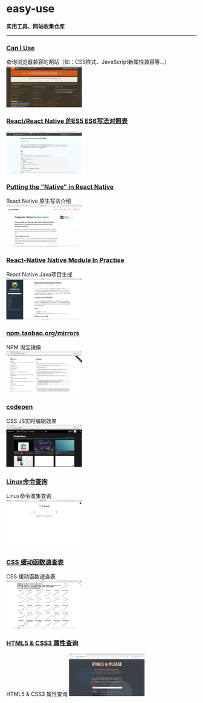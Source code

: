 # easy-use

**实用工具、网站收集仓库**

----------

### [Can I Use](http://caniuse.com/) 
查询浏览器兼容的网站（如：CSS样式、JavaScript新属性兼容等...）  
<img src="./image/caniuse.png" alt="can i use" width="200" align="center"> 

### [React/React Native 的ES5 ES6写法对照表](http://reactnative.cn/post/15)  
<img src="./image/rn_es5_vs_es6.png" alt="React/React Native 的ES5 ES6写法对照表" width="200">

### [Putting the "Native" in React Native](https://www.promptworks.com/blog/writing-native-modules-for-react-native)
React Native 原生写法介绍  
<img src="./image/putting_the_native_in_rn.png" alt="Putting the 'Native' in React Native" width="200">

### [React-Native Native Module In Practise](https://xeodou.me/2015/11/03/write-a-react-native-native-module/)
React Native Java项目生成  
<img src="./image/rn_native_module_in_practise.png" alt="React-Native Native Module In Practise" width="200">

### [npm.taobao.org/mirrors](https://npm.taobao.org/mirrors/)
NPM 淘宝镜像  
<img src="./image/taobao-mirrors.jpg" alt="NPM 淘宝镜像" width="200">

### [codepen](https://codepen.io/)
CSS JS实时编辑效果  
<img src="./image/codepen-io.jpg" alt="CSS JS实时编辑效果" width="200">

### [Linux命令查询](http://wangchujiang.com/linux-command/)
Linux命令收集查询  
<img src="./image/linux.jpg" alt="Linux命令收集查询" width="200">

### [CSS 缓动函数速查表](http://easings.net/zh-cn)
CSS 缓动函数速查表  
<img src="./image/css-animate.jpg" alt="CSS 缓动函数速查表" width="200">

### [HTML5 & CSS3 属性查询](http://html5please.com/)
HTML5 & CSS3 属性查询
<img src="./image/html5please.png" alt="HTML5 & CSS3 属性查询" width="200">
